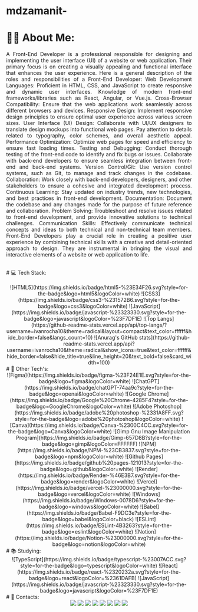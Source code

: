 # mdzamanit-
# 🤟🏽 About Me:

<p align='justify'>
A Front-End Developer is a professional responsible for designing and implementing the user interface (UI) of a website or web application. Their primary focus is on creating a visually appealing and functional interface that enhances the user experience. Here is a general description of the roles and responsibilities of a Front-End Developer:
Web Development Languages:
Proficient in HTML, CSS, and JavaScript to create responsive and dynamic user interfaces.
Knowledge of modern front-end frameworks/libraries such as React, Angular, or Vue.js.
Cross-Browser Compatibility:
Ensure that the web applications work seamlessly across different browsers and devices.
Responsive Design:
Implement responsive design principles to ensure optimal user experience across various screen sizes.
User Interface (UI) Design:
Collaborate with UI/UX designers to translate design mockups into functional web pages.
Pay attention to details related to typography, color schemes, and overall aesthetic appeal.
Performance Optimization:
Optimize web pages for speed and efficiency to ensure fast loading times.
Testing and Debugging:
Conduct thorough testing of the front-end code to identify and fix bugs or issues.
Collaborate with back-end developers to ensure seamless integration between front-end and back-end systems.
Version Control/Git:
Use version control systems, such as Git, to manage and track changes in the codebase.
Collaboration:
Work closely with back-end developers, designers, and other stakeholders to ensure a cohesive and integrated development process.
Continuous Learning:
Stay updated on industry trends, new technologies, and best practices in front-end development.
Documentation:
Document the codebase and any changes made for the purpose of future reference and collaboration.
Problem Solving:
Troubleshoot and resolve issues related to front-end development, and provide innovative solutions to technical challenges.
Communication Skills:
Effectively communicate technical concepts and ideas to both technical and non-technical team members.
Front-End Developers play a crucial role in creating a positive user experience by combining technical skills with a creative and detail-oriented approach to design. They are instrumental in bringing the visual and interactive elements of a website or web application to life.</p><br># 💻 Tech Stack:
<div align='center'>
<br>
![HTML5](https://img.shields.io/badge/html5-%23E34F26.svg?style=for-the-badge&logo=html5&logoColor=white)
![CSS3](https://img.shields.io/badge/css3-%231572B6.svg?style=for-the-badge&logo=css3&logoColor=white)
![JavaScript](https://img.shields.io/badge/javascript-%23323330.svg?style=for-the-badge&logo=javascript&logoColor=%23F7DF1E)
![Top Langs](https://github-readme-stats.vercel.app/api/top-langs/?username=ivanrocha10&theme=radical&layout=compact&text_color=ffffff&hide_border=false&langs_count=10)
![Anurag's GitHub stats](https://github-readme-stats.vercel.app/api?username=ivanrocha10&theme=radical&show_icons=true&text_color=ffffff&hide_border=false&hide_title=true&line_height=20&text_bold=false&card_width=100)
<br>
</div>
# 🚀 Other Tech's:
<div align='center'>
![Figma](https://img.shields.io/badge/figma-%23F24E1E.svg?style=for-the-badge&logo=figma&logoColor=white)
![ChatGPT](https://img.shields.io/badge/chatGPT-74aa9c?style=for-the-badge&logo=openai&logoColor=white)
![Google Chrome](https://img.shields.io/badge/Google%20Chrome-4285F4?style=for-the-badge&logo=GoogleChrome&logoColor=white)
![Adobe Photoshop](https://img.shields.io/badge/adobe%20photoshop-%2331A8FF.svg?style=for-the-badge&logo=adobe%20photoshop&logoColor=white)
![Canva](https://img.shields.io/badge/Canva-%2300C4CC.svg?style=for-the-badge&logo=Canva&logoColor=white)
![Gimp Gnu Image Manipulation Program](https://img.shields.io/badge/Gimp-657D8B?style=for-the-badge&logo=gimp&logoColor=FFFFFF)
![NPM](https://img.shields.io/badge/NPM-%23CB3837.svg?style=for-the-badge&logo=npm&logoColor=white)
![Github Pages](https://img.shields.io/badge/github%20pages-121013?style=for-the-badge&logo=github&logoColor=white)
![Render](https://img.shields.io/badge/Render-%46E3B7.svg?style=for-the-badge&logo=render&logoColor=white)
![Vercel](https://img.shields.io/badge/vercel-%23000000.svg?style=for-the-badge&logo=vercel&logoColor=white)
![Windows](https://img.shields.io/badge/Windows-0078D6?style=for-the-badge&logo=windows&logoColor=white)
![Babel](https://img.shields.io/badge/Babel-F9DC3e?style=for-the-badge&logo=babel&logoColor=black)
![ESLint](https://img.shields.io/badge/ESLint-4B3263?style=for-the-badge&logo=eslint&logoColor=white)
![Notion](https://img.shields.io/badge/Notion-%23000000.svg?style=for-the-badge&logo=notion&logoColor=white)
<br>
</div>
# 📚 Studying:
<div align='center'>
![TypeScript](https://img.shields.io/badge/typescript-%23007ACC.svg?style=for-the-badge&logo=typescript&logoColor=white)
![React](https://img.shields.io/badge/react-%2320232a.svg?style=for-the-badge&logo=react&logoColor=%2361DAFB)
![JavaScript](https://img.shields.io/badge/javascript-%23323330.svg?style=for-the-badge&logo=javascript&logoColor=%23F7DF1E)
<br>
</div>
# 📱 Contacts:
<div align='center'>
<a href="mailto:ivan.helpmdzaman@gmail.com" target="_blank"><img src='https://img.shields.io/badge/Gmail-D14836?style=for-the-badge&logo=gmail&logoColor=white'/></a>
<a href="https://www.linkedin.com/in/" target="_blank"><img src='https://img.shields.io/badge/linkedin-%230077B5.svg?style=for-the-badge&logo=linkedin&logoColor=white'/></a>
<a href="https://api.whatsapp.com/qr/?autoload=1&app_absent=0" target="_blank"><img src='https://img.shields.io/badge/WhatsApp-25D366?style=for-the-badge&logo=whatsapp&logoColor=white'/></a>
<a href="https://discord.gg/" target="_blank"><img src='https://img.shields.io/badge/Discord-%235865F2.svg?style=for-the-badge&logo=discord&logoColor=white'/></a>
<a href="https://www.instagram.com//" target="_blank"><img src='https://img.shields.io/badge/Instagram-%23E4405F.svg?style=for-the-badge&logo=Instagram&logoColor=white'/></a>
<a href="https://stackoverflow.com/users/23170045/" target="_blank"><img src='https://img.shields.io/badge/-Stackoverflow-FE7A16?style=for-the-badge&logo=stack-overflow&logoColor=white'/></a>
<a href="https://www.behance.net/" target="_blank"><img src='https://img.shields.io/badge/Behance-1769ff?style=for-the-badge&logo=behance&logoColor=white'/></a>
<a href="https://steamcommunity.com/id//" target="_blank"><img src='https://img.shields.io/badge/steam-%23000000.svg?style=for-the-badge&logo=steam&logoColor=white'/></a>
</div>
<!-- Proudly created with GPRM ( https:// ) -->
